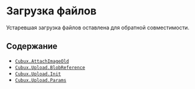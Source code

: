 Загрузка файлов
===============

Устаревшая загрузка файлов оставлена для обратной совместимости.

Содержание
----------

*   [`Cubux.AttachImageOld`](attach-image-old.md)
*   [`Cubux.Upload.BlobReference`](blob-reference.md)
*   [`Cubux.Upload.Init`](init.md)
*   [`Cubux.Upload.Params`](params.md)
